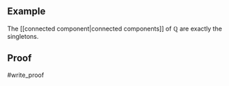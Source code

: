 ## Example
The [[connected component|connected components]] of $\mathbb Q$ are exactly the singletons.
## Proof
#write_proof 
